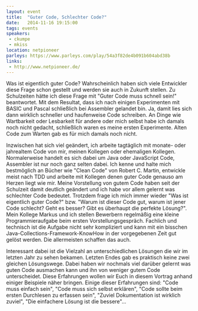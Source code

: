 ```yaml
---
layout: event
title:  "Guter Code, Schlechter Code?"
date:   2014-11-16 19:15:00
tags: events
speakers:
 - ckumpe
 - mkiss
location: netpioneer
parleys: https://www.parleys.com/play/54a3f82de4b091b604abd38b
links:
 - http://www.netpioneer.de/
---
```


Was ist eigentlich guter Code? Wahrscheinlich haben sich viele Entwickler diese Frage schon gestellt und werden sie auch in Zukunft stellen. Zu Schulzeiten hätte ich diese Frage mit "Guter Code muss schnell sein!" beantwortet. Mit dem Resultat, dass ich nach einigen Experimenten mit BASIC und Pascal schließlich bei Assembler gelandet bin. Ja, damit lies sich dann wirklich schneller und haufenweise Code schreiben. An Dinge wie Wartbarkeit oder Lesbarkeit für andere oder mich selbst habe ich damals noch nicht gedacht, schließlich waren es meine ersten Experimente. Alten Code zum Warten gab es für mich damals noch nicht.

Inzwischen hat sich viel geändert, ich arbeite tagtäglich mit monate- oder jahrealtem Code von mir, meinen Kollegen oder ehemaligen Kollegen. Normalerweise handelt es sich dabei um Java oder JavaScript Code, Assembler ist nur noch ganz selten dabei. Ich kenne und halte mich bestmöglich an Bücher wie "Clean Code" von Robert C. Martin, entwickle meist nach TDD und arbeite mit Kollegen denen guter Code genauso am Herzen liegt wie mir. Meine Vorstellung von gutem Code haben seit der Schulzeit damit deutlich geändert und ich habe vor allem gelernt was schlechter Code bedeutet. Trotzdem frage ich mich immer wieder "Was ist eigentlich guter Code?" bzw. "Warum ist dieser Code gut, warum ist jener Code schlecht? Geht es besser? Gibt es überhaupt die perfekte Lösung?". Mein Kollege Markus und ich stellen Bewerbern regelmäßig eine kleine Programmieraufgabe beim ersten Vorstellungsgespräch. Fachlich und technisch ist die Aufgabe nicht sehr kompliziert und kann mit ein bisschen Java-Collections-Framework-KnowHow in der vorgegebenen Zeit gut gelöst werden. Die allermeisten schaffen das auch.

Interessant dabei ist die Vielzahl an unterschiedlichen Lösungen die wir im letzten Jahr zu sehen bekamen. Letzten Endes gab es praktisch keine zwei gleichen Lösungswege. Dabei haben wir nochmals viel darüber gelernt was guten Code ausmachen kann und ihn von weniger gutem Code unterscheidet. Diese Erfahrungen wollen wir Euch in diesem Vortrag anhand einiger Beispiele näher bringen. Einige dieser Erfahrungen sind: "Code muss einfach sein", "Code muss sich selbst erklären", "Code sollte beim ersten Durchlesen zu erfassen sein", "Zuviel Dokumentation ist wirklich zuviel", "Die einfachere Lösung ist die bessere"...